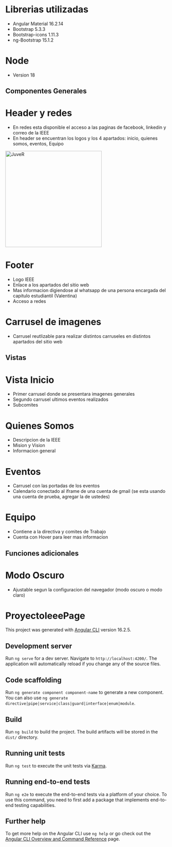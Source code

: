 # Librerias utilizadas
- Angular Material 16.2.14
- Bootstrap 5.3.3
- Bootstrap-icons 1.11.3
- ng-Bootstrap 15.1.2

# Node
- Version 18
## Componentes Generales
# Header y redes
- En redes esta disponible el acceso a las paginas de facebook, linkedin y correo de la IEEE
- En header se encuentran los logos y los 4 apartados: inicio, quienes somos, eventos, Equipo
<img src="https://drive.google.com/file/d/1wS6w3EQlhX-xV1ZaXNMAs5Kb1br08gEc/view?usp=sharing" alt="JuveR" width="300px">

# Footer
- Logo IEEE
- Enlace a los apartados del sitio web
- Mas informacion digiendose al whatsapp de una persona encargada del capitulo estudiantil (Valentina)
- Acceso a redes

# Carrusel de imagenes
- Carrusel reutlizable para realizar distintos carruseles en distintos apartados del sitio web

## Vistas
# Vista Inicio
- Primer carrusel donde se presentara imagenes generales
- Segundo carrusel ultimos eventos realizados
- Subcomites

# Quienes Somos
- Descripcion de la IEEE
- Mision y Vision
- Informacion general

# Eventos
- Carrusel con las portadas de los eventos
- Calendario conectado al iframe de una cuenta de gmail (se esta usando una cuenta de prueba, agregar la de ustedes)

# Equipo
- Contiene a la directiva y comites de Trabajo
- Cuenta con Hover para leer mas informacion

## Funciones adicionales
# Modo Oscuro
- Ajustable segun la configuracion del navegador (modo oscuro o modo claro)

# ProyectoIeeePage

This project was generated with [Angular CLI](https://github.com/angular/angular-cli) version 16.2.5.

## Development server

Run `ng serve` for a dev server. Navigate to `http://localhost:4200/`. The application will automatically reload if you change any of the source files.

## Code scaffolding

Run `ng generate component component-name` to generate a new component. You can also use `ng generate directive|pipe|service|class|guard|interface|enum|module`.

## Build

Run `ng build` to build the project. The build artifacts will be stored in the `dist/` directory.

## Running unit tests

Run `ng test` to execute the unit tests via [Karma](https://karma-runner.github.io).

## Running end-to-end tests

Run `ng e2e` to execute the end-to-end tests via a platform of your choice. To use this command, you need to first add a package that implements end-to-end testing capabilities.

## Further help

To get more help on the Angular CLI use `ng help` or go check out the [Angular CLI Overview and Command Reference](https://angular.io/cli) page.
